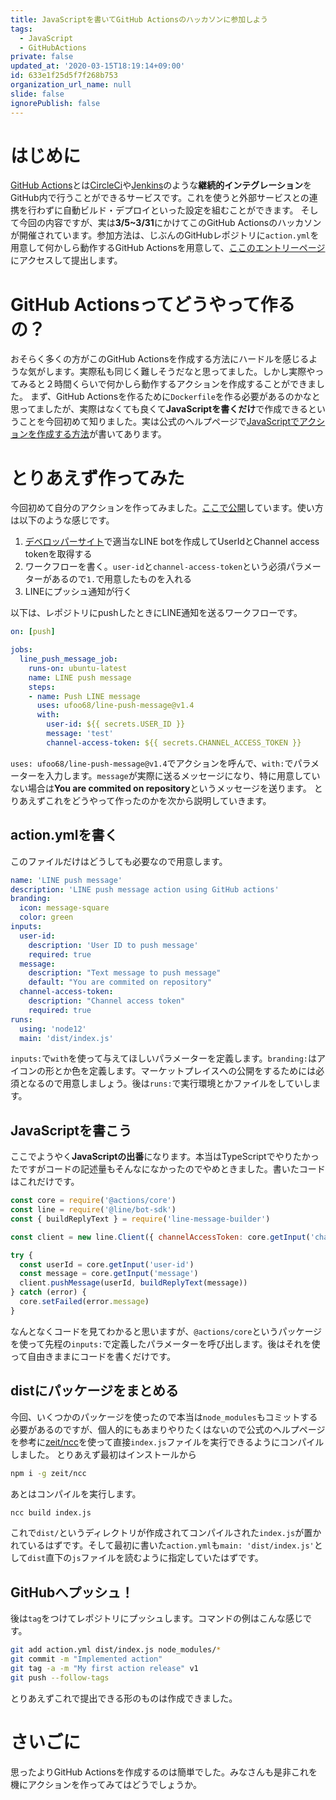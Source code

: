 ```yaml
---
title: JavaScriptを書いてGitHub Actionsのハッカソンに参加しよう
tags:
  - JavaScript
  - GitHubActions
private: false
updated_at: '2020-03-15T18:19:14+09:00'
id: 633e1f25d5f7f268b753
organization_url_name: null
slide: false
ignorePublish: false
---
```

# はじめに
[GitHub Actions](https://github.co.jp/features/actions)とは[CircleCi](https://circleci.com/ja/)や[Jenkins](https://jenkins.io/)のような**継続的インテグレーション**をGitHub内で行うことができるサービスです。これを使うと外部サービスとの連携を行わずに自動ビルド・デプロイといった設定を組むことができます。
そして今回の内容ですが、実は**3/5~3/31**にかけてこのGitHub Actionsのハッカソンが開催されています。参加方法は、じぶんのGitHubレポジトリに`action.yml`を用意して何かしら動作するGitHub Actionsを用意して、[ここのエントリーページ](https://githubhackathon.com/)にアクセスして提出します。

# GitHub Actionsってどうやって作るの？
おそらく多くの方がこのGitHub Actionsを作成する方法にハードルを感じるような気がします。実際私も同じく難しそうだなと思ってました。しかし実際やってみると２時間くらいで何かしら動作するアクションを作成することができました。
まず、GitHub Actionsを作るために`Dockerfile`を作る必要があるのかなと思ってましたが、実際はなくても良くて**JavaScriptを書くだけ**で作成できるということを今回初めて知りました。実は公式のヘルプページで[JavaScriptでアクションを作成する方法](https://help.github.com/ja/actions/building-actions/creating-a-javascript-action)が書いてあります。

# とりあえず作ってみた
今回初めて自分のアクションを作ってみました。[ここで公開](https://github.com/marketplace/actions/line-push-message)しています。使い方は以下のような感じです。

1. [デベロッパーサイト](https://developers.line.biz)で適当なLINE botを作成してUserIdとChannel access tokenを取得する
2. ワークフローを書く。`user-id`と`channel-access-token`という必須パラメーターがあるので`1.`で用意したものを入れる
3. LINEにプッシュ通知が行く

以下は、レポジトリにpushしたときにLINE通知を送るワークフローです。

```yml
on: [push]

jobs:
  line_push_message_job:
    runs-on: ubuntu-latest
    name: LINE push message
    steps:
    - name: Push LINE message
      uses: ufoo68/line-push-message@v1.4
      with:
        user-id: ${{ secrets.USER_ID }}
        message: 'test'
        channel-access-token: ${{ secrets.CHANNEL_ACCESS_TOKEN }}
```

`uses: ufoo68/line-push-message@v1.4`でアクションを呼んで、`with:`でパラメーターを入力します。`message`が実際に送るメッセージになり、特に用意していない場合は**You are commited on repository**というメッセージを送ります。
とりあえずこれをどうやって作ったのかを次から説明していきます。

## action.ymlを書く
このファイルだけはどうしても必要なので用意します。

```yml
name: 'LINE push message'
description: 'LINE push message action using GitHub actions'
branding:
  icon: message-square  
  color: green
inputs:
  user-id:
    description: 'User ID to push message'
    required: true
  message:
    description: "Text message to push message"
    default: "You are commited on repository"
  channel-access-token:
    description: "Channel access token"
    required: true
runs:
  using: 'node12'
  main: 'dist/index.js'
```

`inputs:`で`with`を使って与えてほしいパラメーターを定義します。`branding:`はアイコンの形とか色を定義します。マーケットプレイスへの公開をするためには必須となるので用意しましょう。後は`runs:`で実行環境とかファイルをしていします。

## JavaScriptを書こう
ここでようやく**JavaScriptの出番**になります。本当はTypeScriptでやりたかったですがコードの記述量もそんなになかったのでやめときました。書いたコードはこれだけです。

```javascript
const core = require('@actions/core')
const line = require('@line/bot-sdk')
const { buildReplyText } = require('line-message-builder')

const client = new line.Client({ channelAccessToken: core.getInput('channel-access-token') })

try {
  const userId = core.getInput('user-id')
  const message = core.getInput('message')
  client.pushMessage(userId, buildReplyText(message))
} catch (error) {
  core.setFailed(error.message)
}
```

なんとなくコードを見てわかると思いますが、`@actions/core`というパッケージを使って先程の`inputs:`で定義したパラメーターを呼び出します。後はそれを使って自由きままにコードを書くだけです。

## distにパッケージをまとめる
今回、いくつかのパッケージを使ったので本当は`node_modules`もコミットする必要があるのですが、個人的にもあまりやりたくはないので公式のヘルプページを参考に[zeit/ncc](https://github.com/zeit/ncc)を使って直接`index.js`ファイルを実行できるようにコンパイルしました。
とりあえず最初はインストールから

```bash
npm i -g zeit/ncc
```

あとはコンパイルを実行します。

```bash
ncc build index.js
```

これで`dist/`というディレクトリが作成されてコンパイルされた`index.js`が置かれているはずです。そして最初に書いた`action.yml`も`main: 'dist/index.js'`として`dist`直下の`js`ファイルを読むように指定していたはずです。

## GitHubへプッシュ！
後は`tag`をつけてレポジトリにプッシュします。コマンドの例はこんな感じです。

```bash
git add action.yml dist/index.js node_modules/*
git commit -m "Implemented action"
git tag -a -m "My first action release" v1
git push --follow-tags
```

とりあえずこれで提出できる形のものは作成できました。

# さいごに
思ったよりGitHub Actionsを作成するのは簡単でした。みなさんも是非これを機にアクションを作ってみてはどうでしょうか。
